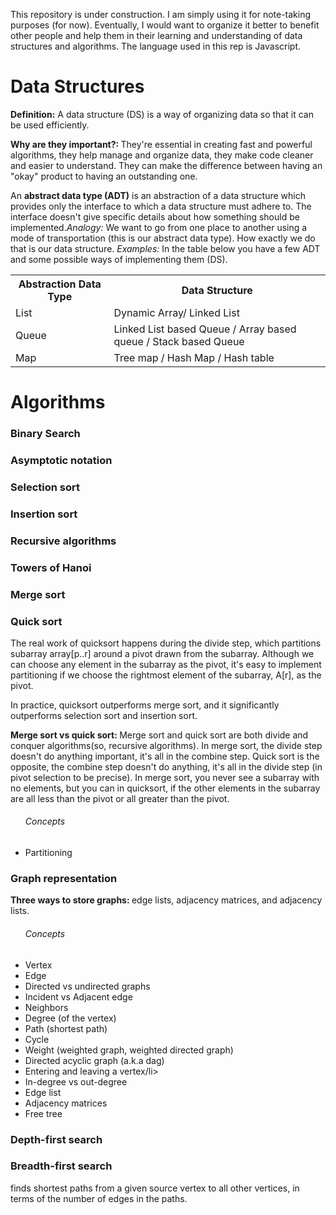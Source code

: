 This repository is under construction. I am simply using it for note-taking purposes (for now). Eventually, I would want to organize it better to benefit other people and help them in their learning and understanding of data structures and algorithms. The language used in this rep is Javascript. 
<h1>Data Structures</h1>
<p><b>Definition:</b> A data structure (DS) is a way of organizing data so that it can be used efficiently.</p>
<p><b>Why are they important?: </b>They're essential in creating fast and powerful algorithms, they help manage and organize data, they make code cleaner and easier to understand. They can make the difference between having an "okay" product to having an outstanding one.</p>
<p>An <b>abstract data type (ADT)</b> is an abstraction of a data structure which provides only the interface to which a data structure must adhere to. The interface doesn't give specific details about how something should be implemented.<em>Analogy: </em> We want to go from one place to another using a mode of transportation (this is our abstract data type). How exactly we do that is our data structure. <em>Examples: </em> In the table below you have a few ADT and some possible ways of implementing them (DS).</p>
<table>
  <tr>
    <th>Abstraction Data Type</th>
    <th>Data Structure</th>
  </tr>
  <tr>
    <td>List</td>
    <td>Dynamic Array/ Linked List</td>
  </tr>
  <tr>
    <td>Queue</td>
    <td>Linked List based Queue / Array based queue / Stack based Queue</td>
  </tr>
  <tr>
    <td>Map</td>
    <td>Tree map / Hash Map / Hash table</td>
  </tr>
</table>
<h1>Algorithms</h1>
<h3>Binary Search</h3>
<h3>Asymptotic notation</h3>
<h3>Selection sort</h3>
<h3>Insertion sort</h3>
<h3>Recursive algorithms</h3>
<h3>Towers of Hanoi</h3>
<h3>Merge sort</h3>
<h3>Quick sort</h3>
<p>The real work of quicksort happens during the divide step, which partitions subarray array[p..r] around a pivot drawn from the subarray. Although we can choose any element in the subarray as the pivot, it's easy to implement partitioning if we choose the rightmost element of the subarray, A[r], as the pivot.</p>

<p>In practice, quicksort outperforms merge sort, and it significantly outperforms selection sort and insertion sort.</p>

<p><b>Merge sort vs quick sort: </b>Merge sort and quick sort are both divide and conquer algorithms(so, recursive algorithms). In merge sort, the divide step doesn't do anything important, it's all in the combine step. Quick sort is the opposite, the combine step doesn't do anything, it's all in the divide step (in pivot selection to be precise). In merge sort, you never see a subarray with no elements, but you can in quicksort, if the other elements in the subarray are all less than the pivot or all greater than the pivot.</p>

<ul> <h6>Concepts</h6>
  <li>Partitioning</li>
  </ul>
<h3>Graph representation</h3>
<p><b>Three ways to store graphs: </b>edge lists, adjacency matrices, and adjacency lists.</p>
<ul> <h6>Concepts</h6>
  <li>Vertex</li>
  <li>Edge</li>
  <li>Directed vs undirected graphs</li>
  <li>Incident vs Adjacent edge</li>
  <li>Neighbors</li>
  <li>Degree (of the vertex)</li>
  <li>Path (shortest path)</li>
  <li>Cycle</li>
  <li>Weight (weighted graph, weighted directed graph)</li>
  <li>Directed acyclic graph (a.k.a dag)</li>
  <li>Entering and leaving a vertex/li>
  <li>In-degree vs out-degree</li>
  <li>Edge list</li>
  <li>Adjacency matrices</li>
  <li>Free tree</li>


  </ul>
<h3>Depth-first search</h3>
<h3>Breadth-first search</h3>
<p> finds shortest paths from a given source vertex to all other vertices, in terms of the number of edges in the paths.</p>
